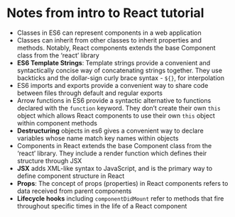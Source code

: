 # Notes from intro to React tutorial 

* Classes in ES6 can represent components in a web application
* Classes can inherit from other classes to inherit properties and methods. Notably, React components extends the base Component class from the ‘react’ library
* **ES6 Template Strings**: Template strings provide a convenient and syntactically concise way of concatenating strings together. They use backticks and the dollar-sign curly brace syntax - `${}`, for interpolation
* ES6 imports and exports provide a convenient way to share code between files through default and regular exports
* Arrow functions in ES6 provide a syntactic alternative to functions declared with the `function` keyword. They don’t create their own `this` object which allows React components to use their own `this` object within component methods
* **Destructuring** objects in es6 gives a convenient way to declare variables whose name match key names within objects
* Components in React extends the base Component class from the ‘react’ library. They include a render function which defines their structure through JSX
* **JSX** adds XML-like syntax to JavaScript, and is the primary way to define component structure in React
* **Props**: The concept of props (properties) in React components refers to data received from parent components
* **Lifecycle hooks** including `componentDidMount` refer to methods that fire throughout specific times in the life of a React component